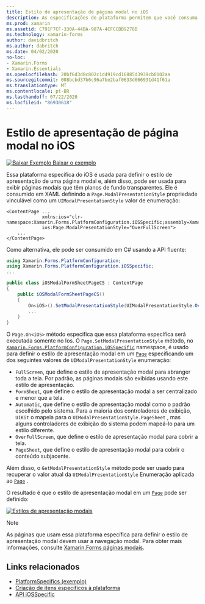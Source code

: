 ```yaml
---
title: Estilo de apresentação de página modal no iOS
description: As especificações de plataforma permitem que você consuma a funcionalidade que só está disponível em uma plataforma específica, sem implementar renderizadores ou efeitos personalizados. Este artigo explica como consumir a plataforma específica do iOS que define o estilo de apresentação de uma página modal.
ms.prod: xamarin
ms.assetid: C791F7CF-330A-44BA-987A-4CFCCBB9278B
ms.technology: xamarin-forms
author: davidbritch
ms.author: dabritch
ms.date: 04/02/2020
no-loc:
- Xamarin.Forms
- Xamarin.Essentials
ms.openlocfilehash: 20bf6d3d8c802c1d4919cd16885d3939cb0102aa
ms.sourcegitcommit: 008bcbd37b6c96a7be2baf0633d066931d41f61a
ms.translationtype: MT
ms.contentlocale: pt-BR
ms.lasthandoff: 07/22/2020
ms.locfileid: "86930618"
---
```

# <a name="modal-page-presentation-style-on-ios"></a>Estilo de apresentação de página modal no iOS

[![Baixar Exemplo](~/media/shared/download.png) Baixar o exemplo](https://docs.microsoft.com/samples/xamarin/xamarin-forms-samples/userinterface-platformspecifics)

Essa plataforma específica do iOS é usada para definir o estilo de apresentação de uma página modal e, além disso, pode ser usada para exibir páginas modais que têm planos de fundo transparentes. Ele é consumido em XAML definindo a `Page.ModalPresentationStyle` propriedade vinculável como um `UIModalPresentationStyle` valor de enumeração:

```xaml
<ContentPage ...
             xmlns:ios="clr-namespace:Xamarin.Forms.PlatformConfiguration.iOSSpecific;assembly=Xamarin.Forms.Core"
             ios:Page.ModalPresentationStyle="OverFullScreen">
    ...
</ContentPage>
```

Como alternativa, ele pode ser consumido em C# usando a API fluente:

```csharp
using Xamarin.Forms.PlatformConfiguration;
using Xamarin.Forms.PlatformConfiguration.iOSSpecific;
...

public class iOSModalFormSheetPageCS : ContentPage
{
    public iOSModalFormSheetPageCS()
    {
        On<iOS>().SetModalPresentationStyle(UIModalPresentationStyle.OverFullScreen);
        ...
    }
}
```

O `Page.On<iOS>` método especifica que essa plataforma específica será executada somente no Ios. O `Page.SetModalPresentationStyle` método, no [`Xamarin.Forms.PlatformConfiguration.iOSSpecific`](xref:Xamarin.Forms.PlatformConfiguration.iOSSpecific) namespace, é usado para definir o estilo de apresentação modal em um [`Page`](xref:Xamarin.Forms.Page) especificando um dos seguintes valores de `UIModalPresentationStyle` enumeração:

- `FullScreen`, que define o estilo de apresentação modal para abranger toda a tela. Por padrão, as páginas modais são exibidas usando este estilo de apresentação.
- `FormSheet`, que define o estilo de apresentação modal a ser centralizado e menor que a tela.
- `Automatic`, que define o estilo de apresentação modal como o padrão escolhido pelo sistema. Para a maioria dos controladores de exibição, `UIKit` o mapeia para o `UIModalPresentationStyle.PageSheet` , mas alguns controladores de exibição do sistema podem mapeá-lo para um estilo diferente.
- `OverFullScreen`, que define o estilo de apresentação modal para cobrir a tela.
- `PageSheet`, que define o estilo de apresentação modal para cobrir o conteúdo subjacente.

Além disso, o `GetModalPresentationStyle` método pode ser usado para recuperar o valor atual da `UIModalPresentationStyle` Enumeração aplicada ao [`Page`](xref:Xamarin.Forms.Page) .

O resultado é que o estilo de apresentação modal em um [`Page`](xref:Xamarin.Forms.Page) pode ser definido:

[![Estilos de apresentação modais](page-presentation-style-images/modal-presentation-style-small.png)](page-presentation-style-images/modal-presentation-style-large.png#lightbox "Estilos de apresentação modais")

> [!NOTE]
> As páginas que usam essa plataforma específica para definir o estilo de apresentação modal devem usar a navegação modal. Para obter mais informações, consulte [ Xamarin.Forms páginas modais](~/xamarin-forms/app-fundamentals/navigation/modal.md).

## <a name="related-links"></a>Links relacionados

- [PlatformSpecifics (exemplo)](https://docs.microsoft.com/samples/xamarin/xamarin-forms-samples/userinterface-platformspecifics)
- [Criação de itens específicos à plataforma](~/xamarin-forms/platform/platform-specifics/index.md#creating-platform-specifics)
- [API iOSSpecific](xref:Xamarin.Forms.PlatformConfiguration.iOSSpecific)
